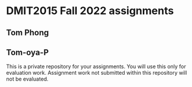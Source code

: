 # DMIT2015 Fall 2022 assignments

## Tom Phong

## Tom-oya-P

This is a private repository for your assignments. 
You will use this only for evaluation work. 
Assignment work not submitted within this repository will not be evaluated.
